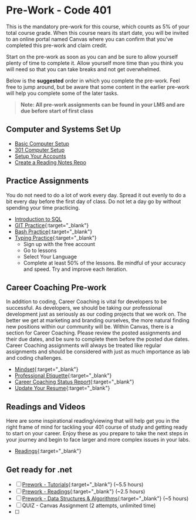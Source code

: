 # Pre-Work - Code 401

This is the mandatory pre-work for this course, which counts as 5% of your total course grade. When this course nears its start date, you will be invited to an online portal named Canvas where you can confirm that you've completed this pre-work and claim credit.

Start on the pre-work as soon as you can and be sure to allow yourself plenty of time to complete it. Allow yourself more time than you think you will need so that you can take breaks and not get overwhelmed.

Below is the **suggested** order in which you complete the pre-work. Feel free to jump around, but be aware that some content in the earlier pre-work will help you complete some of the later tasks.

> **Note: All pre-work assignments can be found in your LMS and are due before start of first class**

## Computer and Systems Set Up

- [Basic Computer Setup](https://codefellows.github.io/setup-guide)
- [301 Computer Setup](https://codefellows.github.io/setup-guide/code-301/)
- [Setup Your Accounts](https://codefellows.github.io/common_curriculum/prework/setup-your-accounts)
- [Create a Reading Notes Repo](https://codefellows.github.io/common_curriculum/prework/setup-readings)

## Practice Assignments

You do not need to do a lot of work every day. Spread it out evenly to do a bit every day before the first day of class. Do not let a day go by without spending your time practicing.

- [Introduction to SQL](https://codefellows.github.io/common_curriculum/prework/SQL)
- [GIT Practice](https://codefellows.github.io/common_curriculum/prework/git){:target="_blank"}
- [Bash Practice](https://codefellows.github.io/common_curriculum/prework/terminal){:target="_blank"}
- [Typing Practice](https://codefellows.github.io/common_curriculum/prework/typing){:target="_blank"}
  - Sign up with the free account
  - Go to lessons
  - Select Your Language
  - Complete at least 50% of the lessons. Be mindful of your accuracy and speed. Try and improve each iteration.

## Career Coaching Pre-work

In addition to coding, Career Coaching is vital for developers to be successful. As developers, we should be taking our professional development just as seriously as our coding projects that we work on. The better we get at marketing and branding ourselves, the more natural finding new positions within our community will be. Within Canvas, there is a section for Career Coaching. Please review the posted assignments and their due dates, and be sure to complete them before the posted due dates. Career Coaching assignments will always be treated like regular assignments and should be considered with just as much importance as lab and coding challenges.

- [Mindset](https://codefellows.github.io/common_curriculum/career_coaching/401/prework/mindset){:target="_blank"}
- [Professional Etiquette](https://codefellows.github.io/common_curriculum/career_coaching/401/prework/professional-etiquette){:target="_blank"}
- [Career Coaching Status Report](https://codefellows.github.io/common_curriculum/career_coaching/401/prework/status-report){:target="_blank"}
- [Update Your Resume](https://codefellows.github.io/common_curriculum/career_coaching/401/prework/update-your-resume){:target="_blank"}

## Readings and Videos

Here are some inspirational reading/viewing that will help get you in the right frame of mind for tackling your 401 course of study and getting ready to start on your career. Enjoy these as you prepare to take the next steps in your journey and begin to face larger and more complex issues in your labs.

- [Readings](https://codefellows.github.io/common_curriculum/prework/engineering-readings){:target="_blank"}

## Get ready for .net

- [ ] [Prework - Tutorials](./tutorials.md){:target="_blank"}  (~5.5 hours)
- [ ] [Prework - Readings](./readings.md){:target="_blank"}  (~2.5 hours)
- [ ] [Prework - Data Structures & Algorithms](./DSA.md){:target="_blank"} (~5 hours)
- [ ] QUIZ - Canvas Assignment (2 attempts, unlimited time)
- [ ] 
